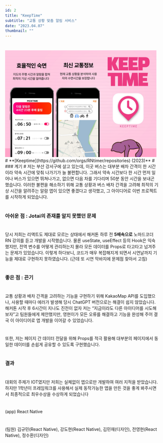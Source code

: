 ```yaml
---
id: 2
title: "KeepTime"
subtitle: "교통 상황 맞춤 알림 서비스"
date: "2023.04.07"
thumbnail: ""
---
```

#
<img src="../../static/image/KEEPTIME1.png" height="350px">
#
**[Keeptime](https://github.com/orgs/RNtimer/repositories) (2023)**
#
### 계기
#
저는 부산 강서구에 살고 있는데, 이곳 버스는 대부분 배차 간격이 한 시간이라 약속 시간에 맞춰 나가기가 늘 불편합니다. 그래서 약속 시간보다 한 시간 먼저 일어나 버스가 있으면 뛰쳐나가고, 없으면 다음 차를 기다리며 50분 동안 시간을 보내곤 했습니다. 이러한 불편을 해소하기 위해 교통 상황과 버스 배차 간격을 고려해 최적의 기상 시간을 알려주는 알람 앱이 있으면 좋겠다고 생각했고, 그 아이디어로 이번 프로젝트를 시작하게 되었습니다.

#
### 아쉬운 점 : Jotai의 존재를 알지 못했던 문제
#
당시 저희는 리액트도 제대로 모르는 상태에서 해커톤 하루 전 __5배속으로__ 노마드코더 RN 강의를 듣고 개발을 시작했습니다. 물론 useState, useEffect 등의 Hook은 익숙했지만, 전역 변수를 어떻게 관리하는지 몰라 모든 데이터를 Props로 타고타고 넘겨주는 문제가 있었습니다.
이렇게 하다보니, 코드가 매우 복잡해지게 되면서 시연날까지 기능을 제대로 구현하지 못하였습니다. (근데 또 시연 막바지에 문제점 찾아서 고침) 

#
### 좋은 점 : 끈기
#

교통 상황과 배차 간격을 고려하는 기능을 구현하기 위해 KakaoMap API를 도입했으나, 사용할 때마다 에러가 발생해 당시 ChatGPT 버전으로는 해결이 쉽지 않았습니다. 해커톤 시작 후 6시간이 지나도 진전이 없자 저는 “지금이라도 다른 아이디어를 시도해보자”고 팀원들에게 제안했지만, 영현이가 모든 오류를 해결하고 기능을 완성해 주어 결국 이 아이디어로 앱 개발을 이어갈 수 있었습니다.
#
또한, 저는 페이지 간 데이터 전달을 위해 Props를 적극 활용해 대부분의 페이지에서 동일한 데이터를 손쉽게 공유할 수 있도록 구현했습니다.

#
### 결과
#

대회의 주제가 IOT였지만 저희는 실체없이 앱으로만 개발하여 여러 지적을 받았습니다. 하지만 1학년이 프레임워크를 사용해서 실제 동작가능한 앱을 만든 것을 좋게 봐주시면서 최종적으로 최우수상을 수상하게 되었습니다

#
(app) React Native
#
(팀원) 김규민(React Native), 강도현(React Native), 김민재(디자인), 전영현(React Native), 정수환(디자인)
#